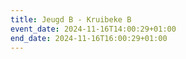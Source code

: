 ```yaml
---
title: Jeugd B - Kruibeke B
event_date: 2024-11-16T14:00:29+01:00
end_date: 2024-11-16T16:00:29+01:00
---
```

